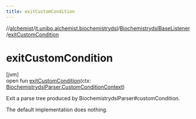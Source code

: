 ```yaml
---
title: exitCustomCondition
---
```

//[alchemist](../../../index.html)/[it.unibo.alchemist.biochemistrydsl](../index.html)/[BiochemistrydslBaseListener](index.html)/[exitCustomCondition](exit-custom-condition.html)



# exitCustomCondition



[jvm]\
open fun [exitCustomCondition](exit-custom-condition.html)(ctx: [BiochemistrydslParser.CustomConditionContext](../-biochemistrydsl-parser/-custom-condition-context/index.html))



Exit a parse tree produced by BiochemistrydslParser#customCondition. 



The default implementation does nothing.




